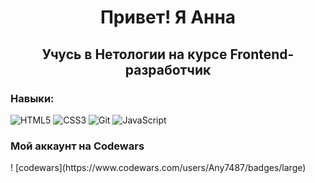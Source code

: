 <!--
**AnnaAlexandrova1/AnnaAlexandrova1** is a ✨ _special_ ✨ repository because its `README.md` (this file) appears on your GitHub profile.-->

<h1 align="center">Привет! Я Анна </h1>
<h2 align="center">Учусь в Нетологии на курсе Frontend-разработчик</h2>


<h3>Навыки:</h3>

![HTML5](https://img.shields.io/badge/html5-%23E34F26.svg?style=for-the-badge&logo=html5&logoColor=white)
![CSS3](https://img.shields.io/badge/css3-%231572B6.svg?style=for-the-badge&logo=css3&logoColor=white)
![Git](https://img.shields.io/badge/git-%23F05033.svg?style=for-the-badge&logo=git&logoColor=white)
![JavaScript](https://img.shields.io/badge/javascript-%23323330.svg?style=for-the-badge&logo=javascript&logoColor=%23F7DF1E)

<h3>Мой аккаунт на Codewars </h3>
! [codewars](https://www.codewars.com/users/Any7487/badges/large)
